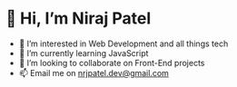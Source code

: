# 👋 Hi, I’m Niraj Patel
- 👀 I’m interested in Web Development and all things tech
- 🌱 I’m currently learning JavaScript
- 💞️ I’m looking to collaborate on Front-End projects
- 📫 Email me on nrjpatel.dev@gmail.com

<!---
npatel20/npatel20 is a ✨ special ✨ repository because its `README.md` (this file) appears on your GitHub profile.
You can click the Preview link to take a look at your changes.
--->
